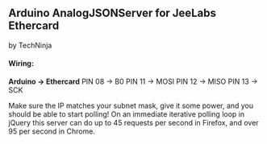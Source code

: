 ## Arduino AnalogJSONServer for JeeLabs Ethercard

by TechNinja

#### Wiring:

**Arduino -> Ethercard**
PIN 08 ->  B0
PIN 11 -> MOSI
PIN 12 -> MISO
PIN 13 -> SCK

Make sure the IP matches your subnet mask, give it some power, and you should be able to start polling! On an immediate iterative polling loop in jQuery this server can do up to 45 requests per second in Firefox, and over 95 per second in Chrome.

